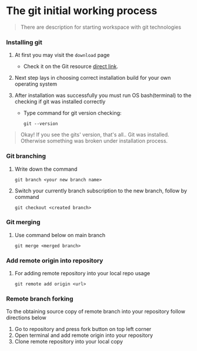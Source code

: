 # The git initial working process

> There are description for starting workspace with git technologies

### Installing git

1. At first you may visit the `download` page

   - Check it on the Git resource [direct link](https://git-scm.com/downloads).

2. Next step lays in choosing correct installation build for your own operating system

3. After installation was successfully you must run OS bash(terminal) to the checking if git was installed correctly

   - Type command for git version checking:
		```
		git --version
		```
	
> Okay! If you see the gits' version, that's all.. 
> Git was installed. Otherwise something was broken under installation process.

### Git branching

1. Write down the command
	```
	git branch <your new branch name>
	```
2. Switch your currently branch subscription to the new branch, follow by command
	```
	git checkout <created branch>
	```
	
### Git merging

1. Use command below on main branch
	```
	git merge <merged branch>
	```
	
### Add remote origin into repository

1. For adding remote repository into your local repo usage
	```
	git remote add origin <url>
	```

### Remote branch forking

To the obtaining source copy of remote branch into your repository follow directions below

1. Go to <url> repository and press fork button on top left corner
2. Open terminal and add remote origin into your repository
3. Clone remote repository into your local copy
